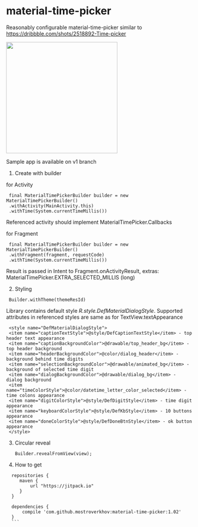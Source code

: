 # material-time-picker

Reasonably configurable material-time-picker similar to https://dribbble.com/shots/2518892-Time-picker

<img src= "http://i.imgur.com/G4BHzmW.gif" width="300"/>

Sample app is available on v1 branch

1. Create with builder

  for Activity 
  ```
   final MaterialTimePickerBuilder builder = new MaterialTimePickerBuilder()
   .withActivity(MainActivity.this)
   .withTime(System.currentTimeMillis())
  ```
  
  Referenced activity should implement  MaterialTimePicker.Callbacks               
                
  for Fragment  
  ```
   final MaterialTimePickerBuilder builder = new MaterialTimePickerBuilder()
   .withFragment(fragment, requestCode)
   .withTime(System.currentTimeMillis())
   ```

  Result is passed in Intent to Fragment.onActivityResult, extras: MaterialTimePicker.EXTRA_SELECTED_MILLIS (long)
                
2. Styling 
  
  ```
   Builder.withTheme(themeResId)
  ```

   Library contains default style *R.style.DefMaterialDialogStyle*.
   Supported attributes in referenced styles are same as for TextView.textAppearance   

  ```  
   <style name="DefMaterialDialogStyle">
   <item name="captionTextStyle">@style/DefCaptionTextStyle</item> - top header text appearance
   <item name="captionBackgroundColor">@drawable/top_header_bg</item> - top header background
   <item name="headerBackgroundColor">@color/dialog_header</item> - background behind time digits
   <item name="selectionBackgroundColor">@drawable/animated_bg</item> - background of selected time digit
   <item name="dialogBackgroundColor">@drawable/dialog_bg</item> - dialog background
   <item name="timeColorStyle">@color/datetime_letter_color_selected</item> - time colons appearance
   <item name="digitColorStyle">@style/DefDigitStyle</item> - time digit appearance
   <item name="keyboardColorStyle">@style/DefKbStyle</item> - 10 buttons appearance
   <item name="doneColorStyle">@style/DefDoneBtnStyle</item> - ok button appearance
   </style>
   ```
3. Circular reveal
   ```
   Builder.revealFromView(view);
   ```

4. How to get
  ```
    repositories {
       maven {
           url "https://jitpack.io"
       }
    }
    
    dependencies {
        compile 'com.github.mostroverkhov:material-time-picker:1.02'
    }
    ```
